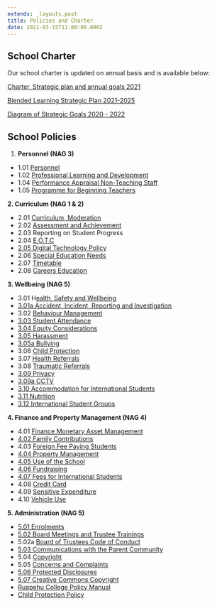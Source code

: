 ```yaml
---
extends: _layouts.post
title: Policies and Charter
date: 2021-03-15T11:00:00.000Z
---
```

## **School Charter**

Our school charter is updated on annual basis and is available below:

[Charter, Strategic plan and annual goals 2021](https://res.cloudinary.com/ruapehu-college/image/upload/v1615504356/Charter_Strategic_plan_and_annual_goals_2021_pocyxo.pdf)

[Blended Learning Strategic Plan 2021-2025](https://res.cloudinary.com/ruapehu-college/image/upload/v1615504355/Blended_Learning_Strategic_Plan_2021-2025_kfdogr.pdf)

[Diagram of Strategic Goals 2020 - 2022](https://res.cloudinary.com/ruapehu-college/image/upload/v1615504355/Diagram_of_Strategic_Goals_2020_-_2022_q04mxg.pdf)

## **School Policies**

1. **Personnel (NAG 3)**	

* 1.01	[Personnel](https://res.cloudinary.com/ruapehu-college/image/upload/v1615850528/Policy_-_personnel_zdwvzs.pdf)	
* 1.02	[Professional Learning and Development](https://res.cloudinary.com/ruapehu-college/image/upload/v1615847732/PERSONNEL-_PERFOMANACE_MANAGEMENT_PROFESSIONAL_LEARNING_DEVELOPMENT_rnr6zf.pdf)	
* 1.04	[Performance Appraisal Non-Teaching Staff](https://res.cloudinary.com/ruapehu-college/image/upload/v1615848063/PERFORMANCE_APPRAISAL_POLICY_NON-TEACHING_STAFF_p6965m.pdf)	
* 1.05	[Programme for Beginning Teachers](https://res.cloudinary.com/ruapehu-college/image/upload/v1615848063/Programme_for_beginning_teachers_knkght.pdf)

**2. Curriculum (NAG 1 & 2)**

* 2.01	[Curriculum, Moderation](https://res.cloudinary.com/ruapehu-college/image/upload/v1615847730/CURRICULUM_MODERATION_ASSESSMENT_ACHIEVEMENT_AND_REPORTING_POLICY_ni6qt5.pdf)
* 2.02	[Assessment and Achievement](https://res.cloudinary.com/ruapehu-college/image/upload/v1615847730/CURRICULUM_MODERATION_ASSESSMENT_ACHIEVEMENT_AND_REPORTING_POLICY_ni6qt5.pdf)	
* 2.03	Reporting on Student Progress	
* 2.04	[E.O.T.C	](https://res.cloudinary.com/ruapehu-college/image/upload/v1567644028/EOTC_Policy_Safety_Management_Plan_-_Version_2.1_26.08.19_kisqin.pdf)
* [2.05 Digital Technology Policy](https://res.cloudinary.com/ruapehu-college/image/upload/v1615504357/Policy_-_digital_technology_eiog2f.pdf)	
* 2.06	[Special Education Needs	](https://res.cloudinary.com/ruapehu-college/image/upload/v1615847729/EDUCATION_SUPPORT_FOR_STUDENTS_WITH_SPECIAL_NEEDS_qyb8lx.pdf)
* 2.07	[Timetable](https://res.cloudinary.com/ruapehu-college/image/upload/v1615847731/Timetable_Policy_tdel0x.pdf)	
* 2.08	[Careers Education](https://res.cloudinary.com/ruapehu-college/image/upload/v1615847726/CAREERS_EDUCATION_POLICY_gtwukg.pdf)	

**3.	Wellbeing (NAG 5)**

* 3.01	H[ealth, Safety and Wellbeing](https://res.cloudinary.com/ruapehu-college/image/upload/v1615847728/HEALTH_AND_SAFETY_WELLBEING_OF_STUDENTS_STAFF_AND_OTHER_PERSONS_lg6mdd.pdf)	
* [3.01a Accident, Incident, Reporting and Investigation](https://res.cloudinary.com/ruapehu-college/image/upload/v1615504355/Policy_-_accident_incident_reporting_and_investigation_w2ghmc.pdf)
* 3.02	[Behaviour Management](https://res.cloudinary.com/ruapehu-college/image/upload/v1619995970/Behaviour_Management_1_mnyvse.pdf)	
* [3.03	Student Attendance](https://res.cloudinary.com/ruapehu-college/image/upload/v1615504358/Policy_-_student_attendance_b8dhhs.pdf)
* [3.04 Equity Considerations](https://res.cloudinary.com/ruapehu-college/image/upload/v1615504357/Policy_-_equity_consideration_ccrhif.pdf)
* [3.05	Harassment](https://res.cloudinary.com/ruapehu-college/image/upload/v1615847728/Harassment_Policy_od0cth.pdf)	
* [3.05a Bullying](https://res.cloudinary.com/ruapehu-college/image/upload/v1615504355/Policy_-_anti-bullying_cdr7zb.pdf)
* 3.06	[Child Protection](https://res.cloudinary.com/ruapehu-college/image/upload/v1615847726/Child_Protection_Policy_ykwope.pdf)	
* 3.07	[Health Referrals](https://res.cloudinary.com/ruapehu-college/image/upload/v1615848618/Health_Policy_iqqnt4.pdf)	
* 3.08	[Traumatic Referrals](https://res.cloudinary.com/ruapehu-college/image/upload/v1615847731/Traumatic_Incidents_dxsdja.pdf)
* [3.09	Privacy](https://res.cloudinary.com/ruapehu-college/image/upload/v1615504359/Policy_-_privacy_uvycvr.pdf)
* [3.09a CCTV](https://res.cloudinary.com/ruapehu-college/image/upload/v1615504356/Policy_-_cctv_pv3ly4.pdf)	
* [3.10	Accommodation for International Students	](https://res.cloudinary.com/ruapehu-college/image/upload/v1615504358/Policy_-_international_accommodation_for_fee_paying_students_fbrinv.pdf)
* [3.11	Nutrition](https://res.cloudinary.com/ruapehu-college/image/upload/v1615504358/Policy_-_nutrition.docx_qlgp7i.pdf)
* [3.12	International Student Groups](https://res.cloudinary.com/ruapehu-college/image/upload/v1615504358/Policy_-_international_student_groups_uuzbck.pdf)

**4.	Finance and Property Management (NAG 4)**

* 4.01	[Finance Monetary Asset Management](https://res.cloudinary.com/ruapehu-college/image/upload/v1615847728/Finance_Monetary_Policy_dquse8.pdf)	
* [4.02 Family Contributions](https://res.cloudinary.com/ruapehu-college/image/upload/v1615504357/Policy_-_Family_Contributions_xtrs6c.pdf)
* 4.03 [Foreign Fee Paying Students](https://res.cloudinary.com/ruapehu-college/image/upload/v1615504358/Policy_-_foreign_fee_paying_students_kxawfs.pdf)
* [4.04 Property Management](https://res.cloudinary.com/ruapehu-college/image/upload/v1615504359/Policy_-_property_management_zrk2z5.pdf)
* [4.05 Use of the School](https://res.cloudinary.com/ruapehu-college/image/upload/v1615504359/Policy_-_use_of_school_ccgiqw.pdf)
* [4.06 Fundraising](https://res.cloudinary.com/ruapehu-college/image/upload/v1615504358/Policy_-_fundraising_krlnbk.pdf)
* [4.07	Fees for International Students	](https://res.cloudinary.com/ruapehu-college/image/upload/v1615504358/Policy_-_foreign_fee_paying_students_kxawfs.pdf)
* 4.08	[Credit Card	](https://res.cloudinary.com/ruapehu-college/image/upload/v1615847727/Credit_Card_Policy_q2uaj9.pdf)
* 4.09	[Sensitive Expenditure](https://res.cloudinary.com/ruapehu-college/image/upload/v1615847731/Sensitive_Expenditure_Policy_lwbwld.pdf)	
* 4.10 [Vehicle Use ](https://res.cloudinary.com/ruapehu-college/image/upload/v1617746518/Vehicle_Use_Policy_oaaiv6.pdf)

**5.	Administration (NAG 5)**

* [5.01	Enrolments](https://res.cloudinary.com/ruapehu-college/image/upload/v1615504357/Policy_-_enrolments_zjugln.pdf)
* [5.02	Board Meetings and Trustee Trainings](https://res.cloudinary.com/ruapehu-college/image/upload/v1615504356/Policy_-_Board_Meetings_zctmxe.pdf)
* 5.02a [Board of Trustees Code of Conduct](https://res.cloudinary.com/ruapehu-college/image/upload/v1615847726/BoT_Governance_egrwoq.pdf)
* [5.03 Communications with the Parent Community](https://res.cloudinary.com/ruapehu-college/image/upload/v1615504356/Policy_-_communications_with_parent_community_ue69ka.pdf)
* 5.04 [Copyright](https://res.cloudinary.com/ruapehu-college/image/upload/v1615504356/Policy_-_copyright_policy_gmbodf.pdf)	
* 5.05	[Concerns and Complaints](https://res.cloudinary.com/ruapehu-college/image/upload/v1619995971/Concerns_and_Complaints_1_lnrdcn.pdf)	
* [5.06	Protected Disclosures](https://res.cloudinary.com/ruapehu-college/image/upload/v1615847730/PROTECTED_DISCLOSURES_bwpwia.pdf)	
* [5.07	Creative Commons Copyright	](https://res.cloudinary.com/ruapehu-college/image/upload/v1615847726/Creative_Commons_Copyright_Policy_prrnya.pdf)
* [Ruapehu College Policy Manual](https://res.cloudinary.com/ruapehu-college/image/upload/v1571090890/Ruapehu_College_POLICY_MANUAL_2019_2_Oct_2019_p7pcqo.pdf)
* [Child Protection Policy](https://res.cloudinary.com/ruapehu-college/image/upload/v1567643373/Child_protection_policy_2019_qmvqdt.pdf)

